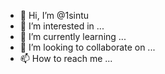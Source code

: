 - 👋 Hi, I’m @1sintu
- 👀 I’m interested in ...
- 🌱 I’m currently learning ...
- 💞️ I’m looking to collaborate on ...
- 📫 How to reach me ...

<!---
1sintu/1sintu is a ✨ special ✨ repository because its `README.md` (this file) appears on your GitHub profile.
You can click the Preview link to take a look at your changes.
--->
